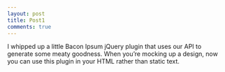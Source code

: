 ```yaml
---
layout: post
title: Post1
comments: true
---
```

I whipped up a little Bacon Ipsum jQuery plugin that uses our API to generate some meaty goodness.  When you’re mocking up a design, now you can use this plugin in your HTML rather than static text.